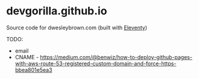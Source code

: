 # devgorilla.github.io

Source code for dwesleybrown.com (built with [Eleventy](https://11ty.dev))


TODO:

- email
- CNAME - https://medium.com/@benwiz/how-to-deploy-github-pages-with-aws-route-53-registered-custom-domain-and-force-https-bbea801e5ea3